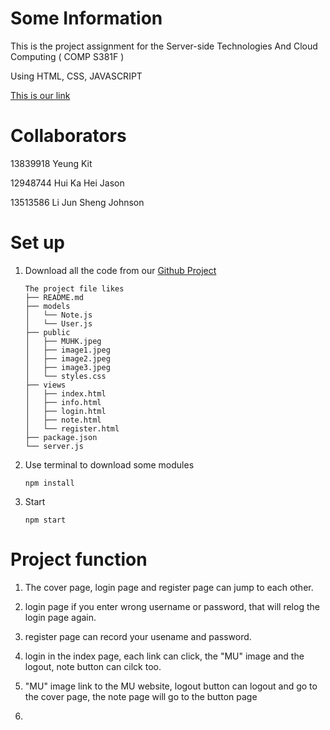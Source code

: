 # Some Information
This is the project assignment for the Server-side Technologies And Cloud Computing ( COMP S381F ) 

Using HTML, CSS, JAVASCRIPT

[This is our link](https://three81project-group24.onrender.com)

# Collaborators
13839918 Yeung Kit

12948744 Hui Ka Hei Jason

13513586 Li Jun Sheng Johnson

# Set up 
1. Download all the code from our [Github Project](https://github.com/JohnsonLJS/381project_group24)
	```
   The project file likes
	├── README.md
	├── models
	│   └── Note.js
 	│   └── User.js	
	├── public
	│   ├── MUHK.jpeg
	│   ├── image1.jpeg
	│   ├── image2.jpeg
	│   ├── image3.jpeg
	│   └── styles.css
	├──	views
 	│	├── index.html
   	│ 	├── info.html
   	│ 	├── login.html
	│	├── note.html
	│	└── register.html
	├── package.json
	└── server.js
    ```
3. Use terminal to download some modules
	```
 	npm install
	```

4. Start
	```
	npm start
	```
 # Project function
 1. The cover page, login page and register page can jump to each other.

 2. login page if you enter wrong username or password, that will relog the login page again.

 3. register page can record your usename and password.

 4. login in the index page, each link can click, the "MU" image and the logout, note button can cilck too.

 5. "MU" image link to the MU website, logout button can logout and go to the cover page, the note page will go to the button page

 6. 
   
 
	
